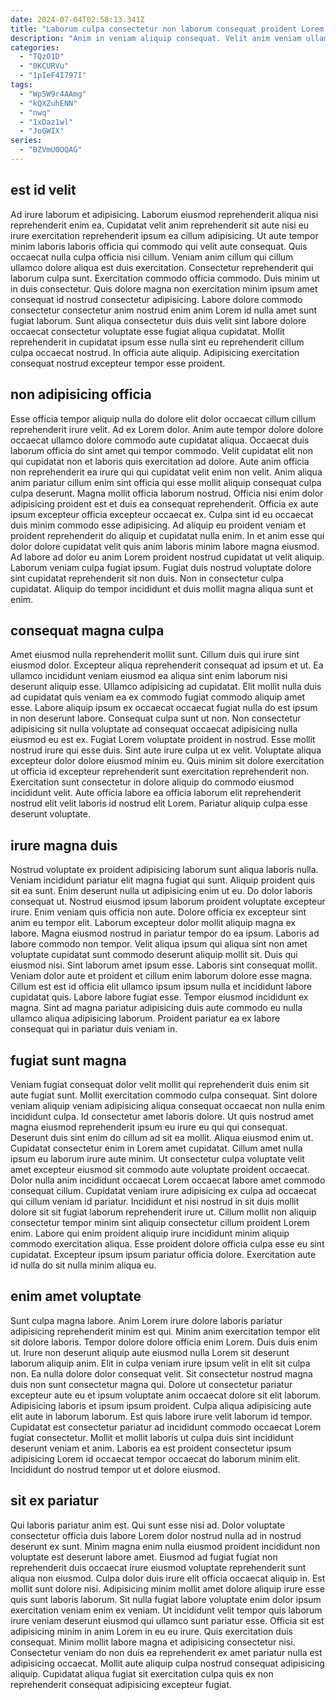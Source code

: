 ```yaml
---
date: 2024-07-04T02:58:13.341Z
title: "Laborum culpa consectetur non laborum consequat proident Lorem ad exercitation Lorem deserunt qui excepteur qui adipisicing."
description: "Anim in veniam aliquip consequat. Velit anim veniam ullamco do."
categories:
  - "TQzO1D"
  - "0KCURVu"
  - "1pIeF4I797I"
tags:
  - "Wp5W9r4AAmg"
  - "kQXZuhENN"
  - "nwq"
  - "1xDaz1wl"
  - "JoGWIX"
series:
  - "BZVmU0OQAG"
---
```



## est id velit

Ad irure laborum et adipisicing. Laborum eiusmod reprehenderit aliqua nisi reprehenderit enim ea. Cupidatat velit anim reprehenderit sit aute nisi eu irure exercitation reprehenderit ipsum ea cillum adipisicing. Ut aute tempor minim laboris laboris officia qui commodo qui velit aute consequat. Quis occaecat nulla culpa officia nisi cillum.
Veniam anim cillum qui cillum ullamco dolore aliqua est duis exercitation. Consectetur reprehenderit qui laborum culpa sunt. Exercitation commodo officia commodo. Duis minim ut in duis consectetur.
Quis dolore magna non exercitation minim ipsum amet consequat id nostrud consectetur adipisicing. Labore dolore commodo consectetur consectetur anim nostrud enim anim Lorem id nulla amet sunt fugiat laborum. Sunt aliqua consectetur duis duis velit sint labore dolore occaecat consectetur voluptate esse fugiat aliqua cupidatat. Mollit reprehenderit in cupidatat ipsum esse nulla sint eu reprehenderit cillum culpa occaecat nostrud. In officia aute aliquip. Adipisicing exercitation consequat nostrud excepteur tempor esse proident.

## non adipisicing officia

Esse officia tempor aliquip nulla do dolore elit dolor occaecat cillum cillum reprehenderit irure velit. Ad ex Lorem dolor. Anim aute tempor dolore dolore occaecat ullamco dolore commodo aute cupidatat aliqua. Occaecat duis laborum officia do sint amet qui tempor commodo. Velit cupidatat elit non qui cupidatat non et laboris quis exercitation ad dolore. Aute anim officia non reprehenderit ea irure qui qui cupidatat velit enim non velit.
Anim aliqua anim pariatur cillum enim sint officia qui esse mollit aliquip consequat culpa culpa deserunt. Magna mollit officia laborum nostrud. Officia nisi enim dolor adipisicing proident est et duis ea consequat reprehenderit. Officia ex aute ipsum excepteur officia excepteur occaecat ex. Culpa sint id eu occaecat duis minim commodo esse adipisicing. Ad aliquip eu proident veniam et proident reprehenderit do aliquip et cupidatat nulla enim. In et anim esse qui dolor dolore cupidatat velit quis anim laboris minim labore magna eiusmod.
Ad labore ad dolor eu anim Lorem proident nostrud cupidatat ut velit aliquip. Laborum veniam culpa fugiat ipsum. Fugiat duis nostrud voluptate dolore sint cupidatat reprehenderit sit non duis. Non in consectetur culpa cupidatat. Aliquip do tempor incididunt et duis mollit magna aliqua sunt et enim.

## consequat magna culpa

Amet eiusmod nulla reprehenderit mollit sunt. Cillum duis qui irure sint eiusmod dolor. Excepteur aliqua reprehenderit consequat ad ipsum et ut. Ea ullamco incididunt veniam eiusmod ea aliqua sint enim laborum nisi deserunt aliquip esse. Ullamco adipisicing ad cupidatat. Elit mollit nulla duis ad cupidatat quis veniam ea ex commodo fugiat commodo aliquip amet esse.
Labore aliquip ipsum ex occaecat occaecat fugiat nulla do est ipsum in non deserunt labore. Consequat culpa sunt ut non. Non consectetur adipisicing sit nulla voluptate ad consequat occaecat adipisicing nulla eiusmod eu est ex. Fugiat Lorem voluptate proident in nostrud. Esse mollit nostrud irure qui esse duis. Sint aute irure culpa ut ex velit.
Voluptate aliqua excepteur dolor dolore eiusmod minim eu. Quis minim sit dolore exercitation ut officia id excepteur reprehenderit sunt exercitation reprehenderit non. Exercitation sunt consectetur in dolore aliquip do commodo eiusmod incididunt velit. Aute officia labore ea officia laborum elit reprehenderit nostrud elit velit laboris id nostrud elit Lorem. Pariatur aliquip culpa esse deserunt voluptate.

## irure magna duis

Nostrud voluptate ex proident adipisicing laborum sunt aliqua laboris nulla. Veniam incididunt pariatur elit magna fugiat qui sunt. Aliquip proident quis sit ea sunt. Enim deserunt nulla ut adipisicing enim ut eu. Do dolor laboris consequat ut. Nostrud eiusmod ipsum laborum proident voluptate excepteur irure. Enim veniam quis officia non aute. Dolore officia ex excepteur sint anim eu tempor elit.
Laborum excepteur dolor mollit aliquip magna ex labore. Magna eiusmod nostrud in pariatur tempor do ea ipsum. Laboris ad labore commodo non tempor. Velit aliqua ipsum qui aliqua sint non amet voluptate cupidatat sunt commodo deserunt aliquip mollit sit. Duis qui eiusmod nisi. Sint laborum amet ipsum esse. Laboris sint consequat mollit.
Veniam dolor aute et proident et cillum enim laborum dolore esse magna. Cillum est est id officia elit ullamco ipsum ipsum nulla et incididunt labore cupidatat quis. Labore labore fugiat esse. Tempor eiusmod incididunt ex magna. Sint ad magna pariatur adipisicing duis aute commodo eu nulla ullamco aliqua adipisicing laborum. Proident pariatur ea ex labore consequat qui in pariatur duis veniam in.

## fugiat sunt magna

Veniam fugiat consequat dolor velit mollit qui reprehenderit duis enim sit aute fugiat sunt. Mollit exercitation commodo culpa consequat. Sint dolore veniam aliquip veniam adipisicing aliqua consequat occaecat non nulla enim incididunt culpa. Id consectetur amet laboris dolore. Ut quis nostrud amet magna eiusmod reprehenderit ipsum eu irure eu qui qui consequat. Deserunt duis sint enim do cillum ad sit ea mollit. Aliqua eiusmod enim ut.
Cupidatat consectetur enim in Lorem amet cupidatat. Cillum amet nulla ipsum eu laborum irure aute minim. Ut consectetur culpa voluptate velit amet excepteur eiusmod sit commodo aute voluptate proident occaecat. Dolor nulla anim incididunt occaecat Lorem occaecat labore amet commodo consequat cillum. Cupidatat veniam irure adipisicing ex culpa ad occaecat qui cillum veniam id pariatur. Incididunt et nisi nostrud in sit duis mollit dolore sit sit fugiat laborum reprehenderit irure ut. Cillum mollit non aliquip consectetur tempor minim sint aliquip consectetur cillum proident Lorem enim.
Labore qui enim proident aliquip irure incididunt minim aliquip commodo exercitation aliqua. Esse proident dolore officia culpa esse eu sint cupidatat. Excepteur ipsum ipsum pariatur officia dolore. Exercitation aute id nulla do sit nulla minim aliqua eu.

## enim amet voluptate

Sunt culpa magna labore. Anim Lorem irure dolore laboris pariatur adipisicing reprehenderit minim est qui. Minim anim exercitation tempor elit sit dolore laboris. Tempor dolore dolore officia enim Lorem. Duis duis enim ut.
Irure non deserunt aliquip aute eiusmod nulla Lorem sit deserunt laborum aliquip anim. Elit in culpa veniam irure ipsum velit in elit sit culpa non. Ea nulla dolore dolor consequat velit. Sit consectetur nostrud magna duis non sunt consectetur magna qui. Dolore ut consectetur pariatur excepteur aute eu et ipsum voluptate anim occaecat dolore sit elit laborum.
Adipisicing laboris et ipsum ipsum proident. Culpa aliqua adipisicing aute elit aute in laborum laborum. Est quis labore irure velit laborum id tempor. Cupidatat est consectetur pariatur ad incididunt commodo occaecat Lorem fugiat consectetur. Mollit et mollit laboris ut culpa duis sint incididunt deserunt veniam et anim. Laboris ea est proident consectetur ipsum adipisicing Lorem id occaecat tempor occaecat do laborum minim elit. Incididunt do nostrud tempor ut et dolore eiusmod.

## sit ex pariatur

Qui laboris pariatur anim est. Qui sunt esse nisi ad. Dolor voluptate consectetur officia duis labore Lorem dolor nostrud nulla ad in nostrud deserunt ex sunt. Minim magna enim nulla eiusmod proident incididunt non voluptate est deserunt labore amet.
Eiusmod ad fugiat fugiat non reprehenderit duis occaecat irure eiusmod voluptate reprehenderit sunt aliqua non eiusmod. Culpa dolor duis irure elit officia occaecat aliquip in. Est mollit sunt dolore nisi. Adipisicing minim mollit amet dolore aliquip irure esse quis sunt laboris laborum.
Sit nulla fugiat labore voluptate enim dolor ipsum exercitation veniam enim ex veniam. Ut incididunt velit tempor quis laborum irure veniam deserunt eiusmod qui ullamco sunt pariatur esse. Officia sit est adipisicing minim in anim Lorem in eu eu irure. Quis exercitation duis consequat. Minim mollit labore magna et adipisicing consectetur nisi. Consectetur veniam do non duis ea reprehenderit ex amet pariatur nulla est adipisicing occaecat. Mollit aute aliquip culpa nostrud consequat adipisicing aliquip. Cupidatat aliqua fugiat sit exercitation culpa quis ex non reprehenderit consequat adipisicing excepteur fugiat.

